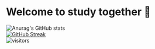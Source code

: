 # Welcome to study together 👋

![Anurag's GitHub stats](https://github-readme-stats.vercel.app/api?username=TerminatorForMHT&show_icons=true&theme=graywhite)  
[![GitHub Streak](https://github-readme-streak-stats.herokuapp.com/?user=TerminatorForMHT)](https://git.io/streak-stats)  
 ![visitors](https://visitor-badge.glitch.me/badge?page_id=TerminatorForMHT.Python_Auto_Test_Study&left_color=green&right_color=red)
